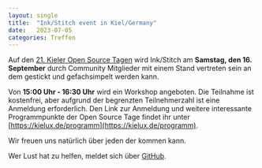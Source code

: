 ```yaml
---
layout: single
title:  "Ink/Stitch event in Kiel/Germany"
date:   2023-07-05
categories: Treffen
---
```

Auf den [21. Kieler Open Source Tagen](https://kielux.de/211) wird Ink/Stitch am **Samstag, den 16. September** durch Community Mitglieder mit einem Stand vertreten sein an dem gestickt und gefachsimpelt werden kann.

Von **15:00 Uhr - 16:30 Uhr** wird ein Workshop angeboten. Die Teilnahme ist kostenfrei, aber aufgrund der begrenzten Teilnehmerzahl ist eine Anmeldung erforderlich. Den Link zur Anmeldung und weitere interessante Programmpunkte der Open Source Tage findet ihr unter [https://kielux.de/programm](https://kielux.de/programm).

Wir freuen uns natürlich über jeden der kommen kann.

Wer Lust hat zu helfen, meldet sich über [GitHub](https://github.com/inkstitch/inkstitch/issues/2397).
